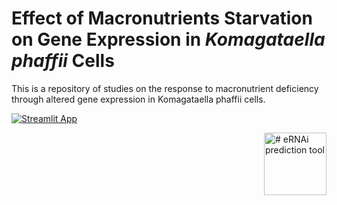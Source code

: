 # Effect of Macronutrients Starvation on Gene Expression in ***Komagataella phaffii*** Cells
This is a repository of studies on the response to macronutrient deficiency through altered gene expression in Komagataella phaffii cells.

[![Streamlit App](https://static.streamlit.io/badges/streamlit_badge_black_white.svg)](https://github.com/Valeriisht/Effect-of-Macronutrients-Starvation-on-Gene-Expression-in-Komagataella-phaffii-Cells/edit/main/README.md)

<img align=right src="https://clipart-library.com/images/BTaKAn6gc.jpg" alt="# eRNAi prediction tool" width="100"/>
